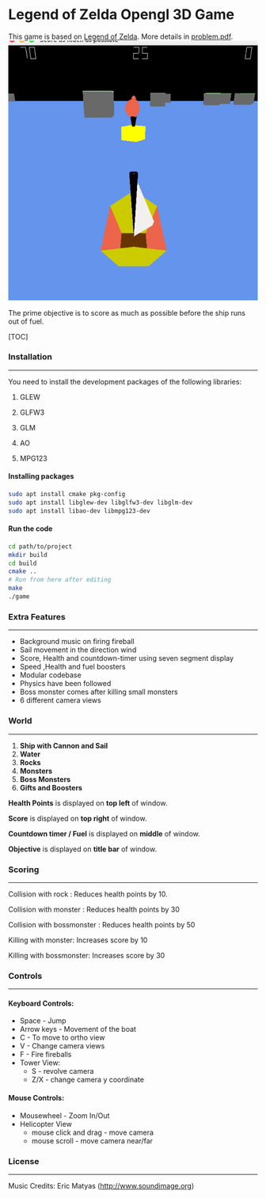 Legend of Zelda Opengl 3D Game
=========================
This game is based on [Legend of Zelda]( https://www.youtube.com/watch?v=-F6mewS47Fg#t=10m15s).  More details in [problem.pdf](Problem.pdf).
![](screenshots/game1.png)

The prime objective is to score as much as possible before the ship runs out of fuel.

[TOC]

### Installation
--------

You need to install the development packages of the following libraries:

1. GLEW

2. GLFW3

3. GLM

4. AO

5. MPG123

#### Installing packages

```bash
sudo apt install cmake pkg-config
sudo apt install libglew-dev libglfw3-dev libglm-dev
sudo apt install libao-dev libmpg123-dev
```

#### Run the code

```bash
cd path/to/project
mkdir build
cd build
cmake ..
# Run from here after editing
make
./game
```

### Extra Features

------

- Background music on firing fireball
- Sail movement in the direction wind 
- Score, Health and countdown-timer using seven segment display
- Speed ,Health and fuel boosters 
- Modular codebase
- Physics have been followed
- Boss monster comes after killing small monsters
- 6 different camera views

### World

-----

1. **Ship with Cannon and Sail**
2. **Water** 
3. **Rocks**
4. **Monsters**
5. **Boss Monsters**
6. **Gifts and Boosters** 

**Health Points** is displayed on **top left** of window.

**Score** is displayed on **top right** of  window.

**Countdown timer / Fuel** is displayed on **middle** of window.

**Objective** is displayed on **title bar** of window.

### Scoring

------

Collision with rock : Reduces health points by 10.

Collision with monster : Reduces health points by 30

Collision with bossmonster : Reduces health points by 50

Killing with monster:  Increases score by 10

Killing with bossmonster:  Increases score by 30

### Controls

------

#### Keyboard Controls:

- Space - Jump
- Arrow keys - Movement of the boat
- C - To move to ortho view
- V - Change camera views
- F - Fire fireballs
- Tower View:
  - S - revolve camera
  - Z/X - change camera y coordinate

#### Mouse Controls:

- Mousewheel - Zoom In/Out
- Helicopter View
  - mouse click and drag - move camera
  - mouse scroll - move camera near/far

### License

-----

Music Credits: Eric Matyas (http://www.soundimage.org)
